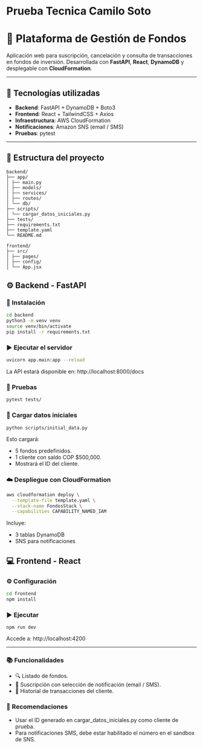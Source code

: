 # Prueba Tecnica Camilo Soto

# 💼 Plataforma de Gestión de Fondos

Aplicación web para suscripción, cancelación y consulta de transacciones en fondos de inversión. Desarrollada con **FastAPI**, **React**, **DynamoDB** y desplegable con **CloudFormation**.

---

## 🚀 Tecnologías utilizadas

- **Backend**: FastAPI + DynamoDB + Boto3
- **Frontend**: React + TailwindCSS + Axios
- **Infraestructura**: AWS CloudFormation
- **Notificaciones**: Amazon SNS (email / SMS)
- **Pruebas**: pytest

---

## 🧱 Estructura del proyecto

```text
backend/
├── app/
│ ├── main.py
│ ├── models/
│ ├── services/
│ ├── routes/
│ └── db/
├── scripts/
│ └── cargar_datos_iniciales.py
├── tests/
├── requirements.txt
├── template.yaml
└── README.md

frontend/
├── src/
│ ├── pages/
│ ├── config/
│ └── App.jsx
```

## ⚙️ Backend - FastAPI

### 🔧 Instalación

```bash
cd backend
python3 -m venv venv
source venv/bin/activate
pip install -r requirements.txt
```

### ▶️ Ejecutar el servidor

```bash
uvicorn app.main:app --reload
```

La API estará disponible en:
http://localhost:8000/docs

### 🧪 Pruebas

```bash
pytest tests/
```

### 💾 Cargar datos iniciales

```bash
python scripts/initial_data.py
```

Esto cargará:

- 5 fondos predefinidos.
- 1 cliente con saldo COP $500,000.
- Mostrará el ID del cliente.

### ☁️ Despliegue con CloudFormation

```bash
aws cloudformation deploy \
  --template-file template.yaml \
  --stack-name FondosStack \
  --capabilities CAPABILITY_NAMED_IAM
```

Incluye:

- 3 tablas DynamoDB
- SNS para notificaciones

## 💻 Frontend - React

### ⚙️ Configuración

```bash
cd frontend
npm install
```

### ▶️ Ejecutar

```
npm run dev
```

Accede a:
http://localhost:4200

---

### 📚 Funcionalidades

- 🔍 Listado de fondos.
- 📨 Suscripción con selección de notificación (email / SMS).
- 📜 Historial de transacciones del cliente.

### 📌 Recomendaciones

- Usar el ID generado en cargar_datos_iniciales.py como cliente de prueba.
- Para notificaciones SMS, debe estar habilitado el número en el sandbox de SNS.
